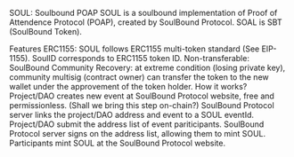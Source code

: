 SOUL: Soulbound POAP
SOUL is a soulbound implementation of Proof of Attendence Protocol (POAP), created by SoulBound Protocol. SOAL is SBT (SoulBound Token).

Features
ERC1155: SOUL follows ERC1155 multi-token standard (See EIP-1155). SoulID corresponds to ERC1155 token ID.
Non-transferable: SoulBound
Community Recovery: at extreme condition (losing private key), community multisig (contract owner) can transfer the token to the new wallet under the approvement of the token holder.
How it works?
Project/DAO creates new event at SoulBound Protocol website, free and permissionless. (Shall we bring this step on-chain?)
SoulBound Protocol server links the project/DAO address and event to a SOUL eventId.
Project/DAO submit the address list of event pariticipants.
SoulBound Protocol server signs on the address list, allowing them to mint SOUL.
Participants mint SOUL at the SoulBound Protocol website.